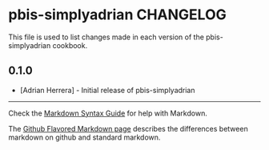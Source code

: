 pbis-simplyadrian CHANGELOG
======================

This file is used to list changes made in each version of the pbis-simplyadrian cookbook.

0.1.0
-----
- [Adrian Herrera] - Initial release of pbis-simplyadrian

- - -
Check the [Markdown Syntax Guide](http://daringfireball.net/projects/markdown/syntax) for help with Markdown.

The [Github Flavored Markdown page](http://github.github.com/github-flavored-markdown/) describes the differences between markdown on github and standard markdown.
